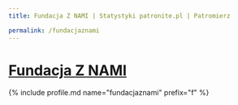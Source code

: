 ```yaml
---
title: Fundacja Z NAMI | Statystyki patronite.pl | Patromierz

permalink: /fundacjaznami
---
```


# [Fundacja Z NAMI](https://patronite.pl/fundacjaznami)

{% include profile.md name="fundacjaznami" prefix="f" %}
